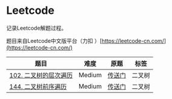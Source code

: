 # Leetcode
记录Leetcode解题过程。

题目来自Leetcode中文版平台（力扣 ）[https://leetcode-cn.com/](https://leetcode-cn.com/)

| 题目 | 难度 | 原题 | 标签 |
| --- | --- | --- | --- |
| [102. 二叉树的层次遍历](https://github.com/xwchris/Leetcode/tree/master/102.%20%E4%BA%8C%E5%8F%89%E6%A0%91%E7%9A%84%E5%B1%82%E6%AC%A1%E9%81%8D%E5%8E%86) | Medium | [传送门](https://leetcode-cn.com/problems/binary-tree-level-order-traversal/) | 二叉树 |
| [144. 二叉树前序遍历](https://github.com/xwchris/Leetcode/tree/master/144.%20%E4%BA%8C%E5%8F%89%E6%A0%91%E7%9A%84%E5%89%8D%E5%BA%8F%E9%81%8D%E5%8E%86) | Medium | [传送门](https://leetcode-cn.com/problems/binary-tree-preorder-traversal/) | 二叉树 |
